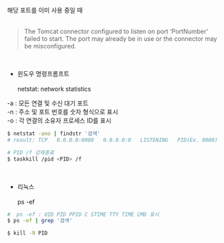해당 포트를 이미 사용 중일 때
<br><br>

>The Tomcat connector configured to listen on port ‘PortNumber’ failed to start. The port may already be in use or the connector may be misconfigured.

<br>

- 윈도우 명령프롬프트\
\
netstat: network statistics

-a : 모든 연결 및 수신 대기 포트\
-n :  주소 및 포트 번호를 숫자 형식으로 표시\
-o : 각 연결의 소유자 프로세스 ID를 표시
~~~bash
$ netstat -ano | findstr '검색'
# result: TCP   0.0.0.0:8080   0.0.0.0:0   LISTENING   PID(Ex. 0000)

# PID /f 강제종료
$ taskkill /pid <PID> /f
~~~

<br>

- 리눅스\
\
ps -ef
~~~bash
#  ps -ef : UID PID PPID C STIME TTY TIME CMD 표시
$ ps -ef | grep '검색'

$ kill -9 PID
~~~

